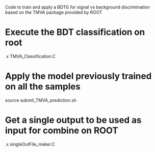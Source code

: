 Code to train and apply a BDTG for signal vs background discrimination based on the TMVA package provided by ROOT

# Execute the BDT classification on root
.x TMVA_Classification.C

# Apply the model previously trained on all the samples
source submit_TMVA_prediction.sh

# Get a single output to be used as input for combine on ROOT
.x singleOutFile_maker.C

